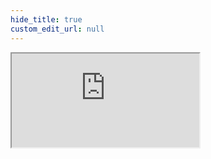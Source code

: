 ```yaml
---
hide_title: true
custom_edit_url: null
---
```

<iframe className="doc-iframe" title="SignUpDocs" src="https://thankful-water-06a6c0b03.5.azurestaticapps.net/de/user-manual/TaE/travel-and-expense"></iframe>
<!--
## Reisen & Ausgaben
Proxy-Seite, die ersetzt werden soll.
-->


